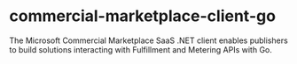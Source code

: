 # commercial-marketplace-client-go
The Microsoft Commercial Marketplace SaaS .NET client enables publishers to build solutions interacting with Fulfillment and Metering APIs with Go.
